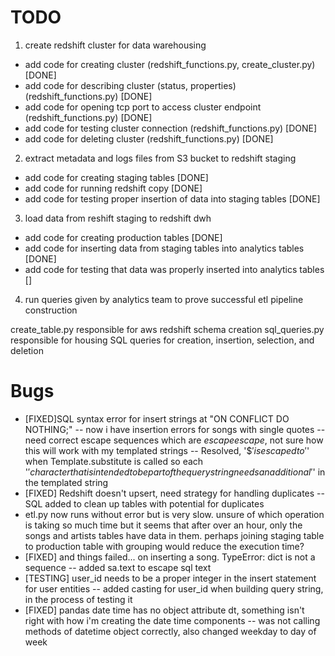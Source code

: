 # **TODO**

1. create redshift cluster for data warehousing

- add code for creating cluster (redshift_functions.py, create_cluster.py) [DONE]
- add code for describing cluster (status, properties) (redshift_functions.py) [DONE]
- add code for opening tcp port to access cluster endpoint (redshift_functions.py) [DONE]
- add code for testing cluster connection (redshift_functions.py) [DONE]
- add code for deleting cluster (redshift_functions.py) [DONE]

2. extract metadata and logs files from S3 bucket to redshift staging

- add code for creating staging tables [DONE]
- add code for running redshift copy [DONE]
- add code for testing proper insertion of data into staging tables [DONE]

3. load data from reshift staging to redshift dwh

- add code for creating production tables [DONE]
- add code for inserting data from staging tables into analytics tables [DONE]
- add code for testing that data was properly inserted into analytics tables []

4. run queries given by analytics team to prove successful etl pipeline construction

create_table.py responsible for aws redshift schema creation
sql_queries.py responsible for housing SQL queries for creation, insertion, selection, and deletion

# Bugs

- [FIXED]SQL syntax error for insert strings at "ON CONFLICT DO NOTHING;"
  -- now i have insertion errors for songs with single quotes
  -- need correct escape sequences which are $escape$<sql>$escape$, not sure how this will work with my templated strings
  -- Resolved, '$$' is escaped to '$' when Template.substitute is called so each '$' character that is intended to be part of the query string needs an additional '$' in the templated string
- [FIXED] Redshift doesn't upsert, need strategy for handling duplicates
  -- SQL added to clean up tables with potential for duplicates
- etl.py now runs without error but is very slow. unsure of which operation is taking so much time but it seems that after over an hour, only the songs and artists tables have data in them. perhaps joining staging table to production table with grouping would reduce the execution time?
- [FIXED] and things failed... on inserting a song. TypeError: dict is not a sequence
  -- added sa.text to escape sql text
- [TESTING] user_id needs to be a proper integer in the insert statement for user entities
  -- added casting for user_id when building query string, in the process of testing it
- [FIXED] pandas date time has no object attribute dt, something isn't right with how i'm creating the date time components
  -- was not calling methods of datetime object correctly, also changed weekday to day of week
